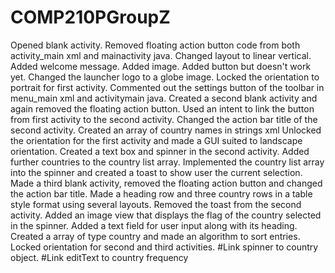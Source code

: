 # COMP210PGroupZ
Opened blank activity.
Removed floating action button code from both activity_main xml and mainactivity java.
Changed layout to linear vertical.
Added welcome message.
Added image.
Added button but doesn't work yet.
Changed the launcher logo to a globe image.
Locked the orientation to portrait for first activity.
Commented out the settings button of the toolbar in menu_main xml and activitymain java.
Created a second blank activity and again removed the floating action button.
Used an intent to link the button from first activity to the second activity.
Changed the action bar title of the second activity.
Created an array of country names in strings xml
Unlocked the orientation for the first activity and made a GUI suited to landscape orientation.
Created a text box and spinner in the second activity.
Added further countries to the country list array.
Implemented the country list array into the spinner and created a toast to show user the current selection.
Made a third blank activity, removed the floating action button and changed the action bar title.
Made a heading row and three country rows in a table style format using several layouts.
Removed the toast from the second activity.
Added an image view that displays the flag of the country selected in the spinner.
Added a text field for user input along with its heading.
Created a array of type country and made an algorithm to sort entries.
Locked orientation for second and third activities.
#Link spinner to country object.
#Link editText to country frequency 
